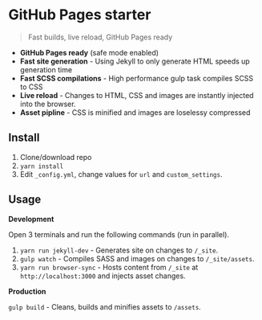 # GitHub Pages starter
> Fast builds, live reload, GitHub Pages ready

* **GitHub Pages ready** (safe mode enabled)
* **Fast site generation** - Using Jekyll to only generate HTML speeds up generation time
* **Fast SCSS compilations** - High performance gulp task compiles SCSS to CSS
* **Live reload** - Changes to HTML, CSS and images are instantly injected into the browser.
* **Asset pipline** - CSS is minified and images are loselessy compressed

## Install
1. Clone/download repo
2. `yarn install`
3. Edit `_config.yml`, change values for `url` and `custom_settings`.

## Usage
**Development**

Open 3 terminals and run the following commands (run in parallel).

1. `yarn run jekyll-dev` - Generates site on changes to `/_site`.
2. `gulp watch` - Compiles SASS and images on changes to `/_site/assets`.
3. `yarn run browser-sync` - Hosts content from `/_site` at `http://localhost:3000` and injects asset changes.

**Production**

`gulp build` - Cleans, builds and minifies assets to `/assets`.
